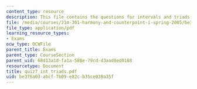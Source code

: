 ```yaml
---
content_type: resource
description: This file contains the questions for intervals and triads.
file: /media/courses/21m-301-harmony-and-counterpoint-i-spring-2005/be376a03abcf7b09e82cb35ce038a35f_quiz7_int_triads.pdf
file_type: application/pdf
learning_resource_types:
- Exams
ocw_type: OCWFile
parent_title: Exams
parent_type: CourseSection
parent_uid: 68d13a1d-fa1a-588e-79cd-d3aad0ed0188
resourcetype: Document
title: quiz7_int_triads.pdf
uid: be376a03-abcf-7b09-e82c-b35ce038a35f
---
```

